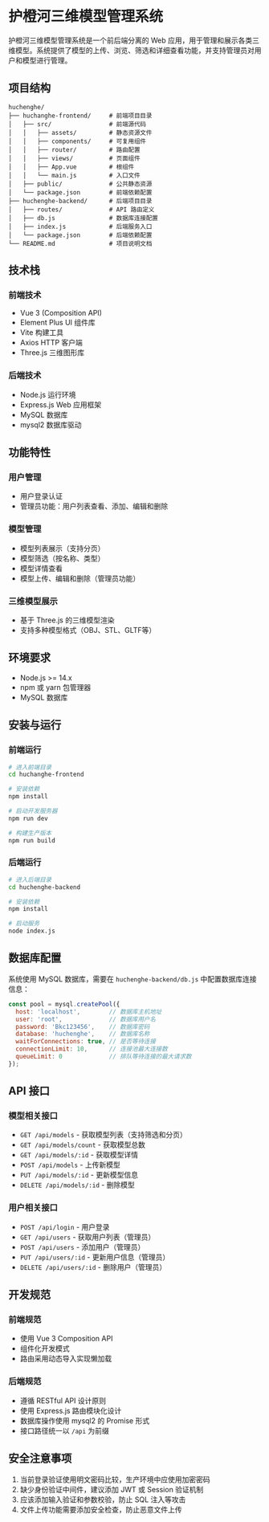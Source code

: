 # 护橙河三维模型管理系统

护橙河三维模型管理系统是一个前后端分离的 Web 应用，用于管理和展示各类三维模型。系统提供了模型的上传、浏览、筛选和详细查看功能，并支持管理员对用户和模型进行管理。

## 项目结构

```
huchenghe/
├── huchanghe-frontend/     # 前端项目目录
│   ├── src/                # 前端源代码
│   │   ├── assets/         # 静态资源文件
│   │   ├── components/     # 可复用组件
│   │   ├── router/         # 路由配置
│   │   ├── views/          # 页面组件
│   │   ├── App.vue         # 根组件
│   │   └── main.js         # 入口文件
│   ├── public/             # 公共静态资源
│   └── package.json        # 前端依赖配置
├── huchenghe-backend/      # 后端项目目录
│   ├── routes/             # API 路由定义
│   ├── db.js               # 数据库连接配置
│   ├── index.js            # 后端服务入口
│   └── package.json        # 后端依赖配置
└── README.md               # 项目说明文档
```

## 技术栈

### 前端技术
- Vue 3 (Composition API)
- Element Plus UI 组件库
- Vite 构建工具
- Axios HTTP 客户端
- Three.js 三维图形库

### 后端技术
- Node.js 运行环境
- Express.js Web 应用框架
- MySQL 数据库
- mysql2 数据库驱动

## 功能特性

### 用户管理
- 用户登录认证
- 管理员功能：用户列表查看、添加、编辑和删除

### 模型管理
- 模型列表展示（支持分页）
- 模型筛选（按名称、类型）
- 模型详情查看
- 模型上传、编辑和删除（管理员功能）

### 三维模型展示
- 基于 Three.js 的三维模型渲染
- 支持多种模型格式（OBJ、STL、GLTF等）

## 环境要求

- Node.js >= 14.x
- npm 或 yarn 包管理器
- MySQL 数据库

## 安装与运行

### 前端运行
```bash
# 进入前端目录
cd huchanghe-frontend

# 安装依赖
npm install

# 启动开发服务器
npm run dev

# 构建生产版本
npm run build
```

### 后端运行
```bash
# 进入后端目录
cd huchenghe-backend

# 安装依赖
npm install

# 启动服务
node index.js
```

## 数据库配置

系统使用 MySQL 数据库，需要在 `huchenghe-backend/db.js` 中配置数据库连接信息：

```javascript
const pool = mysql.createPool({
  host: 'localhost',        // 数据库主机地址
  user: 'root',             // 数据库用户名
  password: 'Bkc123456',    // 数据库密码
  database: 'huchenghe',    // 数据库名称
  waitForConnections: true, // 是否等待连接
  connectionLimit: 10,      // 连接池最大连接数
  queueLimit: 0             // 排队等待连接的最大请求数
});
```

## API 接口

### 模型相关接口
- `GET /api/models` - 获取模型列表（支持筛选和分页）
- `GET /api/models/count` - 获取模型总数
- `GET /api/models/:id` - 获取模型详情
- `POST /api/models` - 上传新模型
- `PUT /api/models/:id` - 更新模型信息
- `DELETE /api/models/:id` - 删除模型

### 用户相关接口
- `POST /api/login` - 用户登录
- `GET /api/users` - 获取用户列表（管理员）
- `POST /api/users` - 添加用户（管理员）
- `PUT /api/users/:id` - 更新用户信息（管理员）
- `DELETE /api/users/:id` - 删除用户（管理员）

## 开发规范

### 前端规范
- 使用 Vue 3 Composition API
- 组件化开发模式
- 路由采用动态导入实现懒加载

### 后端规范
- 遵循 RESTful API 设计原则
- 使用 Express.js 路由模块化设计
- 数据库操作使用 mysql2 的 Promise 形式
- 接口路径统一以 `/api` 为前缀

## 安全注意事项

1. 当前登录验证使用明文密码比较，生产环境中应使用加密密码
2. 缺少身份验证中间件，建议添加 JWT 或 Session 验证机制
3. 应该添加输入验证和参数校验，防止 SQL 注入等攻击
4. 文件上传功能需要添加安全检查，防止恶意文件上传
